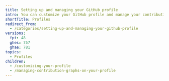 ```yaml
---
title: Setting up and managing your GitHub profile
intro: You can customize your GitHub profile and manage your contribution graph.
shortTitle: Profiles
redirect_from:
  - /categories/setting-up-and-managing-your-github-profile
versions:
  fpt: 48
  ghes: 757
  ghae: 781
topics:
  - Profiles
children:
  - /customizing-your-profile
  - /managing-contribution-graphs-on-your-profile
---
```


